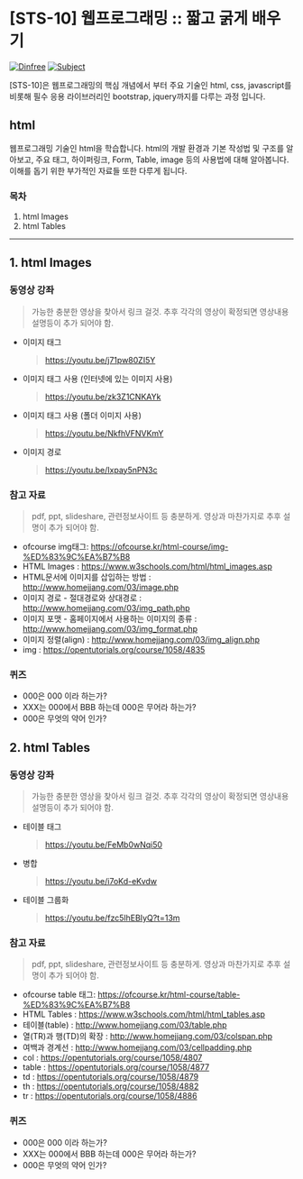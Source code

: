 # [STS-10] 웹프로그래밍 :: 짧고 굵게 배우기

[![Dinfree][din-badge]][din-url]
[![Subject][basic-badge]][din-url]

[STS-10]은 웹프로그래밍의 핵심 개념에서 부터 주요 기술인 html, css, javascript를 비롯해 필수 응용 라이브러리인 bootstrap, jquery까지를 다루는 과정 입니다.

## html
웹프로그래밍 기술인 html을 학습합니다. html의 개발 환경과 기본 작성법 및 구조를 알아보고, 주요 태그, 하이퍼링크, Form, Table, image 등의 사용법에 대해 알아봅니다. 이해를 돕기 위한 부가적인 자료들 또한 다루게 됩니다. 

### 목차
1. html Images
2. html Tables

---
## 1. html Images


### 동영상 강좌
> 가능한 충분한 영상을 찾아서 링크 걸것. 추후 각각의 영상이 확정되면 영상내용 설명등이 추가 되어야 함.

- 이미지 태그 
    > https://youtu.be/j71pw80ZI5Y
- 이미지 태그 사용 (인터넷에 있는 이미지 사용) 
    > https://youtu.be/zk3Z1CNKAYk
- 이미지 태그 사용 (폴더 이미지 사용) 
    > https://youtu.be/NkfhVFNVKmY
- 이미지 경로 
    > https://youtu.be/Ixpay5nPN3c



 

### 참고 자료
> pdf, ppt, slideshare, 관련정보사이트 등 충분하게. 영상과 마찬가지로 추후 설명이 추가 되어야 함.
- ofcourse img태그: https://ofcourse.kr/html-course/img-%ED%83%9C%EA%B7%B8
- HTML Images : https://www.w3schools.com/html/html_images.asp
- HTML문서에 이미지를 삽입하는 방법 : http://www.homejjang.com/03/image.php
- 이미지 경로 - 절대경로와 상대경로 : http://www.homejjang.com/03/img_path.php
- 이미지 포맷 - 홈페이지에서 사용하는 이미지의 종류 : http://www.homejjang.com/03/img_format.php
- 이미지 정렬(align) : http://www.homejjang.com/03/img_align.php
- img : https://opentutorials.org/course/1058/4835

### 퀴즈
- 000은 000 이라 하는가?
- XXX는 000에서 BBB 하는데 000은 무어라 하는가?
- 000은 무엇의 약어 인가?


## 2. html Tables


### 동영상 강좌
> 가능한 충분한 영상을 찾아서 링크 걸것. 추후 각각의 영상이 확정되면 영상내용 설명등이 추가 되어야 함.

- 테이블 태그 
    > https://youtu.be/FeMb0wNqi50
- 병합 
    > https://youtu.be/i7oKd-eKvdw
- 테이블 그룹화 
    > https://youtu.be/fzc5lhEBIyQ?t=13m


 
 
### 참고 자료
> pdf, ppt, slideshare, 관련정보사이트 등 충분하게. 영상과 마찬가지로 추후 설명이 추가 되어야 함.
- ofcourse table 태그: https://ofcourse.kr/html-course/table-%ED%83%9C%EA%B7%B8
- HTML Tables : https://www.w3schools.com/html/html_tables.asp
- 테이블(table) : http://www.homejjang.com/03/table.php
- 열(TR)과 행(TD)의 확장 : http://www.homejjang.com/03/colspan.php
- 여백과 경계선 : http://www.homejjang.com/03/cellpadding.php
- col : https://opentutorials.org/course/1058/4807
- table : https://opentutorials.org/course/1058/4877
- td : https://opentutorials.org/course/1058/4879
- th : https://opentutorials.org/course/1058/4882
- tr : https://opentutorials.org/course/1058/4886


### 퀴즈
- 000은 000 이라 하는가?
- XXX는 000에서 BBB 하는데 000은 무어라 하는가?
- 000은 무엇의 약어 인가?



[din-badge]:https://img.shields.io/badge/dinfree-edu-orange.svg
[din-url]:https://github.com/dinfree
[basic-badge]:https://img.shields.io/badge/core-basic-green.svg
